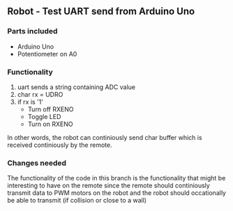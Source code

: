 ## Robot - Test UART send from Arduino Uno

### Parts included
+ Arduino Uno
+ Potentiometer on A0

### Functionality
1. uart sends a string containing ADC value
2. char rx = UDRO
3. if rx is '1'
    + Turn off RXENO
    + Toggle LED
    + Turn on RXENO

In other words, the robot can continiously send char buffer which is received continiously by the remote.

### Changes needed
The functionality of the code in this branch is the functionality that might be interesting to have on the remote since
the remote should continiously transmit data to PWM motors on the robot and the robot should occationally be able to
transmit (if collision or close to a wall)
